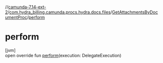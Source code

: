 //[camunda-7.14-ext-2](../../../index.md)/[com.hydra_billing.camunda.procs.hydra.docs.files](../index.md)/[GetAttachmentsByDocumentProc](index.md)/[perform](perform.md)

# perform

[jvm]\
open override fun [perform](perform.md)(execution: DelegateExecution)
